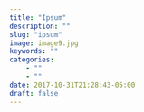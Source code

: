 ```yaml
---
title: "Ipsum"
description: ""
slug: "ipsum"
image: image9.jpg
keywords: ""
categories: 
    - ""
    - ""
date: 2017-10-31T21:28:43-05:00
draft: false
---
```


